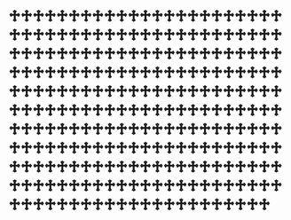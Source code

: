 # ♱♱♱♱♱♱♱♱♱♱♱♱♱♱♱♱♱♱♱♱♱♱♱♱♱♱♱♱♱♱♱♱♱♱♱♱♱♱♱♱♱♱♱♱♱♱♱♱♱♱♱♱♱♱♱♱♱♱♱♱♱♱♱♱♱♱♱♱♱♱♱♱♱♱♱♱♱♱♱♱♱♱♱♱♱♱♱♱♱♱♱♱♱♱♱♱♱♱♱♱♱♱♱♱♱♱♱♱♱♱♱♱♱♱♱♱♱♱♱♱♱♱♱♱♱♱♱♱♱♱♱♱♱♱♱♱♱♱♱♱♱♱♱♱♱♱♱♱♱♱♱♱♱♱♱♱♱♱♱♱♱♱♱♱♱♱♱♱♱♱♱♱♱♱♱♱♱♱♱♱♱♱♱♱♱♱♱♱♱♱♱♱♱♱♱♱♱♱♱♱♱♱♱♱♱♱♱♱♱♱♱♱♱♱♱♱♱♱♱♱♱♱♱♱♱♱♱♱♱♱♱♱♱♱♱♱♱♱♱♱♱♱♱♱♱♱♱♱♱♱♱♱
